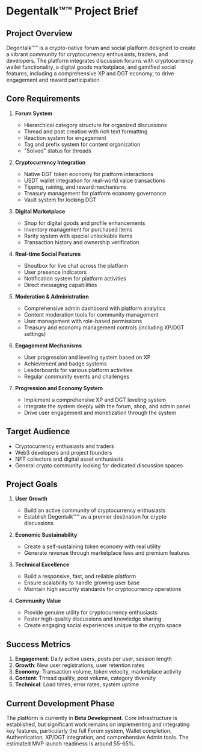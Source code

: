 # Degentalk™™ Project Brief

## Project Overview

Degentalk™™ is a crypto-native forum and social platform designed to create a vibrant community for cryptocurrency enthusiasts, traders, and developers. The platform integrates discussion forums with cryptocurrency wallet functionality, a digital goods marketplace, and gamified social features, including a comprehensive XP and DGT economy, to drive engagement and reward participation.

## Core Requirements

1.  **Forum System**
    *   Hierarchical category structure for organized discussions
    *   Thread and post creation with rich text formatting
    *   Reaction system for engagement
    *   Tag and prefix system for content organization
    *   "Solved" status for threads

2.  **Cryptocurrency Integration**
    *   Native DGT token economy for platform interactions
    *   USDT wallet integration for real-world value transactions
    *   Tipping, raining, and reward mechanisms
    *   Treasury management for platform economy governance
    *   Vault system for locking DGT

3.  **Digital Marketplace**
    *   Shop for digital goods and profile enhancements
    *   Inventory management for purchased items
    *   Rarity system with special unlockable items
    *   Transaction history and ownership verification

4.  **Real-time Social Features**
    *   Shoutbox for live chat across the platform
    *   User presence indicators
    *   Notification system for platform activities
    *   Direct messaging capabilities

5.  **Moderation & Administration**
    *   Comprehensive admin dashboard with platform analytics
    *   Content moderation tools for community management
    *   User management with role-based permissions
    *   Treasury and economy management controls (including XP/DGT settings)

6.  **Engagement Mechanisms**
    *   User progression and leveling system based on XP
    *   Achievement and badge systems
    *   Leaderboards for various platform activities
    *   Regular community events and challenges

7.  **Progression and Economy System**
    *   Implement a comprehensive XP and DGT leveling system
    *   Integrate the system deeply with the forum, shop, and admin panel
    *   Drive user engagement and monetization through the system

## Target Audience

*   Cryptocurrency enthusiasts and traders
*   Web3 developers and project founders
*   NFT collectors and digital asset enthusiasts
*   General crypto community looking for dedicated discussion spaces

## Project Goals

1.  **User Growth**
    *   Build an active community of cryptocurrency enthusiasts
    *   Establish Degentalk™™ as a premier destination for crypto discussions

2.  **Economic Sustainability**
    *   Create a self-sustaining token economy with real utility
    *   Generate revenue through marketplace fees and premium features

3.  **Technical Excellence**
    *   Build a responsive, fast, and reliable platform
    *   Ensure scalability to handle growing user base
    *   Maintain high security standards for cryptocurrency operations

4.  **Community Value**
    *   Provide genuine utility for cryptocurrency enthusiasts
    *   Foster high-quality discussions and knowledge sharing
    *   Create engaging social experiences unique to the crypto space

## Success Metrics

1.  **Engagement**: Daily active users, posts per user, session length
2.  **Growth**: New user registrations, user retention rates
3.  **Economy**: Transaction volume, token velocity, marketplace activity
4.  **Content**: Thread quality, post volume, category diversity
5.  **Technical**: Load times, error rates, system uptime

## Current Development Phase

The platform is currently in **Beta Development**. Core infrastructure is established, but significant work remains on implementing and integrating key features, particularly the full Forum system, Wallet completion, Authentication, XP/DGT integration, and comprehensive Admin tools. The estimated MVP launch readiness is around 55-65%.

